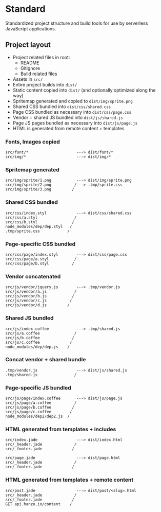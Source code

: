 # Standard
Standardized project structure and build tools for use by serverless JavaScript
applications.

## Project layout
- Project related files in root:
    - README
    - Gitignore
    - Build related files
- Assets in `src/`
- Entire project builds into `dist/`
- Static content copied into `dist/` (and optionally optimized along the way)
- Spritemap generated and copied to `dist/img/sprite.png`
- Shared CSS bundled into `dist/css/shared.css`
- Page CSS bundled as necessary into `dist/css/page.css`
- Vendor + shared JS bundled into `dist/js/shared.js`
- Page JS pages bundled as necessary into `dist/js/page.js`
- HTML is generated from remote content + templates

### Fonts, Images copied
```
src/font/*                     ---> dist/font/*
src/img/*                      ---> dist/img/*
```

### Spritemap generated
```
src/img/sprite/1.png           ---> dist/img/sprite.png
src/img/sprite/2.png          /---> .tmp/sprite.css
src/img/sprite/3.png         /
```

### Shared CSS bundled
```
src/css/index.styl             ---> dist/css/shared.css
src/css/a.styl                /
src/css/b.styl               /
node_modules/dep/dep.styl   /
.tmp/sprite.css            /
```

### Page-specific CSS bundled
```
src/css/page/index.styl        ---> dist/css/page.css
src/css/page/a.styl           /
src/css/page/b.styl          /
```

### Vendor concatenated
```
src/js/vendor/jquery.js        ---> .tmp/vendor.js
src/js/vendor/a.js            /
src/js/vendor/b.js           /
src/js/vendor/c.js          /
src/js/vendor/d.js         /
```

### Shared JS bundled
```
src/js/index.coffee            ---> .tmp/shared.js
src/js/a.coffee               /
src/js/b.coffee              /
src/js/c.coffee             /
node_modules/dep/dep.js    /
```

### Concat vendor + shared bundle
```
.tmp/vendor.js                 ---> dist/js/shared.js
.tmp/shared.js                /
```

### Page-specific JS bundled
```
src/js/page/index.coffee       ---> dist/js/page.js
src/js/page/a.coffee          /
src/js/page/b.coffee         /
src/js/page/c.coffee        /
node_modules/dep2/dep2.js  /
```

### HTML generated from templates + includes
```
src/index.jade                 ---> dist/index.html
src/_header.jade              /
src/_footer.jade             /

src/page.jade                  ---> dist/page.html
src/_header.jade              /
src/_footer.jade             /
```

### HTML generated from templates + remote content
```
src/post.jade                  ---> dist/post/<slug>.html
src/_header.jade              /
src/_footer.jade             /
GET api.hanzo.io/content    /
```
